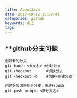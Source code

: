 ```yaml
---
title: AboutJava
date: 2017-09-12 15:29:41
categories: github
keywords: 用法
tags:
---
```







**github分支问题
-----
```
创好新的分支
git banch <分支名> #创建分支
git checkout       #切换分支
git checkout -b    #切换+创建分支

创建好后切换到新分支，先进行push
git push origin <新分支名>

``` 
